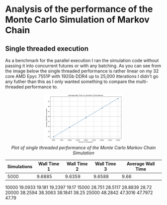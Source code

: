 # Analysis of the performance of the Monte Carlo Simulation of Markov Chain
## Single threaded execution
As a benchmark for the parallel execution I ran the simulation code without passing it into concurrent futures or with any batching. As you can see from the image below the single threaded performance is rather linear on my 32 core AMD Epyc 7551P with 192Gb DDR4 up to 25,000 itterations I didn't go any futher than this as I only wanted something to compare the multi-threaded performance to.  

<p align="center">
<img width=50% alt="Single Threaded" src="https://github.com/chriswilson2020/MonteCarloMarkov/blob/09ee354dfcbfbef9774a99eb4e287c59b41fa3d9/images/Single%20Threaded%20Performance.png"><br>
<em>Plot of single threaded performance of the Monte Carlo Markov Chain Simulation</em>
</p>

|Simulations|Wall Time 1|Wall Time 2|Wall Time 3|Average Wall Time|
|---|---|---|---|---|
|5000|	9.6885|	9.6359|	9.6588|	9.66|
10000	19.0933	19.181	19.2397	19.17
15000	28.751	28.5117	28.8839	28.72
20000	38.2594	38.3063	38.1841	38.25
25000	48.2842	47.3016	47.7972	47.79
